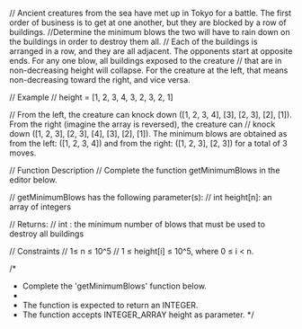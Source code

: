 // Ancient creatures from the sea have met up in Tokyo for a battle. The first order of business is to get at one another, but they are blocked by a row of buildings. 
//Determine the minimum blows the two will have to rain down on the buildings in order to destroy them all.
// Each of the buildings is arranged in a row, and they are all adjacent. The opponents start at opposite ends. For any one blow, all buildings exposed to the creature 
// that are in non-decreasing height will collapse. For the creature at the left, that means non-decreasing toward the right, and vice versa.

 

// Example
// height = [1, 2, 3, 4, 3, 2, 3, 2, 1]

// From the left, the creature can knock down ([1, 2, 3, 4], [3], [2, 3], [2], [1]). From the right (imagine the array is reversed), the creature can 
// knock down ([1, 2, 3], [2, 3], [4], [3], [2], [1]). The minimum blows are obtained as from the left: ([1, 2, 3, 4]) and from the right: ([1, 2, 3], [2, 3]) for a total of 3 moves.

// Function Description 
// Complete the function getMinimumBlows in the editor below.

// getMinimumBlows has the following parameter(s):
//     int height[n]:  an array of integers

// Returns:
//      int : the minimum number of blows that must be used to destroy all buildings

// Constraints
// 1≤ n ≤ 10^5
// 1 ≤ height[i] ≤ 10^5, where 0 ≤ i < n.

/*
 * Complete the 'getMinimumBlows' function below.
 *
 * The function is expected to return an INTEGER.
 * The function accepts INTEGER_ARRAY height as parameter.
 */